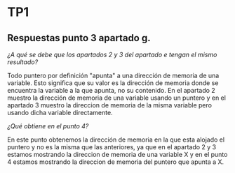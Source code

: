 # TP1 

## Respuestas punto 3 apartado g.

_¿A qué se debe que los apartados 2 y 3 del apartado e tengan el mismo resultado?_

Todo puntero por definición "apunta" a una dirección de memoria de una variable. Esto significa que su valor es la dirección de memoria donde se encuentra la variable a la que apunta, no su contenido. En el apartado 2 muestro la dirección de memoria de una variable usando un puntero y en el apartado 3 muestro la direccion de memoria de la misma variable pero usando dicha variable directamente.

_¿Qué obtiene en el punto 4?_

En este punto obtenemos la dirección de memoria en la que esta alojado el puntero y no es la misma que las anteriores, ya que en el apartado 2 y 3 estamos mostrando la direccion de memoria de una variable X y en el punto 4 estamos mostrando la direccion de memoria del puntero que apunta a X.





